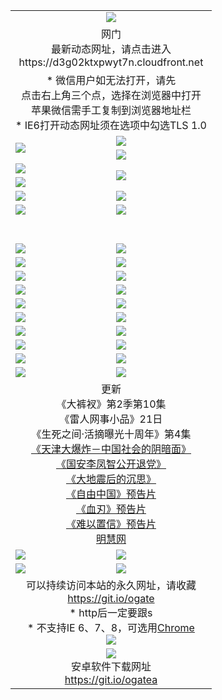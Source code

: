 ﻿<table>
  <tr></tr>
  <tr><td colspan=2 align=center><img src="https://cloud.githubusercontent.com/assets/11880933/13434984/f430fae2-e012-11e5-814f-c2df1e82b247.jpg" /></td></tr>
  <tr><td colspan=2 align=center>网门<br>最新动态网址，请点击进入
<br>https://d3g02ktxpwyt7n.cloudfront.net
    </td>
  </tr>
  <tr>
    <td colspan=2 align=center>* 微信用户如无法打开，请先<br>点击右上角三个点，选择在浏览器中打开<br>苹果微信需手工复制到浏览器地址栏
    <br>* IE6打开动态网址须在选项中勾选TLS 1.0</td>
  </tr>
  <tr>
    <td rowspan=2><a href="https://d3g02ktxpwyt7n.cloudfront.net/ogUP.aspx?name=11DKC.mp4&list=11DKC" target="_blank"><img src="https://d3g02ktxpwyt7n.cloudfront.net/Up/11DKC1.jpg" /></a></td> 
    <td><div><a href="https://d3g02ktxpwyt7n.cloudfront.net/ogUP.aspx?name=LRWS.mp4&list=LRWS" target="_blank"><img src="https://d3g02ktxpwyt7n.cloudfront.net/Up/LRWS.jpg" /></a></td>
   </tr>
  <tr>
    <td><a href="https://d3g02ktxpwyt7n.cloudfront.net/ogNiceVedio.aspx" target="_blank"><img src="https://d3g02ktxpwyt7n.cloudfront.net/Up/11TGKDY.jpg" /></a></td>
  </tr>
  <tr>
    <td><a href="https://d3g02ktxpwyt7n.cloudfront.net/ogUP.aspx?name=JQR.mp4&count=2" target="_blank"><img src="https://d3g02ktxpwyt7n.cloudfront.net/Up/JQR.jpg" /></a></td>   
    <td rowspan=2><a href="https://d3g02ktxpwyt7n.cloudfront.net/ogUP.aspx?name=JP.mp4&count=9" target="_blank"><img src="https://d3g02ktxpwyt7n.cloudfront.net/Up/JP.jpg" /></td>
  </tr>
  <tr>
    <td><a href="https://d3g02ktxpwyt7n.cloudfront.net/ogUP.aspx?name=WH.mp4" target="_blank"><img src="https://d3g02ktxpwyt7n.cloudfront.net/Up/WH.jpg" /></a></td>
  </tr>
  <tr>
    <td><a href="https://d3g02ktxpwyt7n.cloudfront.net/ogUP.aspx?name=SSZJ.mp4&list=SSZJ" target="_blank"><img src="https://d3g02ktxpwyt7n.cloudfront.net/Up/SSZJ.jpg" /></a></td>
    <td><a href="https://d3g02ktxpwyt7n.cloudfront.net/ogUP.aspx?name=1XQK.mp4&count=13" target="_blank"><img src="https://d3g02ktxpwyt7n.cloudfront.net/Up/1XQK.jpg" /></a</td>
  </tr>
  <tr>
    <td><a href="https://d3g02ktxpwyt7n.cloudfront.net/ogUP.aspx?name=ZY.mp4&count=2015|16" target="_blank"><img src="https://d3g02ktxpwyt7n.cloudfront.net/Up/ZY.jpg" /></a</td>
    <td><a href="https://d3g02ktxpwyt7n.cloudfront.net/ogUP.aspx?name=XTFY.mp4&count=B|2,A|24" target="_blank"><img src="https://d3g02ktxpwyt7n.cloudfront.net/Up/XTFY.jpg" /></a></td>
  </tr>
  <tr height="40">
  </tr>
  <tr>
    <td><a href="https://d3g02ktxpwyt7n.cloudfront.net/ogUP.aspx?name=4SQQ.mp4&list=4SQQ" target="_blank"><img src="https://d3g02ktxpwyt7n.cloudfront.net/Up/4SQQ0.jpg"/></a></td>
    <td><a href="https://d3g02ktxpwyt7n.cloudfront.net/ogUP.aspx?name=4SHQ.mp4&list=4SHQ" target="_blank"><img src="https://d3g02ktxpwyt7n.cloudfront.net/Up/4SHQ0.jpg"/></a></td>
  </tr>
  <tr>
    <td><a href="https://d3g02ktxpwyt7n.cloudfront.net/ogUP.aspx?name=4SZG.mp4&list=4SZG" target="_blank"><img src="https://d3g02ktxpwyt7n.cloudfront.net/Up/4SZG0.jpg"/></a></td>
    <td><a href="https://d3g02ktxpwyt7n.cloudfront.net/ogUP.aspx?name=4SDJ.mp4&list=4SDJ" target="_blank"><img src="https://d3g02ktxpwyt7n.cloudfront.net/Up/4SDJ0.jpg"/></a></td>
  </tr>
  <tr>
    <td><a href="https://d3g02ktxpwyt7n.cloudfront.net/ogUP.aspx?name=4SGX.mp4&list=4SGX" target="_blank"><img src="https://d3g02ktxpwyt7n.cloudfront.net/Up/4SGX0.jpg"/></a></td>
    <td><a href="https://d3g02ktxpwyt7n.cloudfront.net/ogUP.aspx?name=4SHD.mp4&list=4SHD" target="_blank"><img src="https://d3g02ktxpwyt7n.cloudfront.net/Up/4SHD0.jpg"/></a></td>
  </tr>
  <tr>
    <td><a href="https://d3g02ktxpwyt7n.cloudfront.net/ogUP.aspx?name=4CTX.mp4&list=4CTX" target="_blank"><img src="https://d3g02ktxpwyt7n.cloudfront.net/Up/4CTX0.jpg"/></a></td>
    <td><a href="https://d3g02ktxpwyt7n.cloudfront.net/ogUP.aspx?name=4CWZ.mp4&list=4CWZ" target="_blank"><img src="https://d3g02ktxpwyt7n.cloudfront.net/Up/4CWZ0.jpg"/></a></td>
  </tr>
  <tr>
    <td><a href="https://d3g02ktxpwyt7n.cloudfront.net/onUP.aspx?name=https://d25hxnyejux8es.cloudfront.net/" target="_blank"><img src="https://d3g02ktxpwyt7n.cloudfront.net/Up/0DTW.jpg"/></a></td>
    <td><a href="https://d3g02ktxpwyt7n.cloudfront.net/onUP.aspx?name=https://d240ns8up8earz.cloudfront.net/acenter/" target="_blank"><img src="https://d3g02ktxpwyt7n.cloudfront.net/Up/0TDW.jpg" /></a></td>
  </tr>
  <tr>
    <td><a href="https://d3g02ktxpwyt7n.cloudfront.net/onUP.aspx?name=https://d4508d6vomz2p.cloudfront.net/gb/nsc413.htm" target="_blank"><img src="https://d3g02ktxpwyt7n.cloudfront.net/Up/0DJY.jpg" /></a></td>
    <td><a href="https://d3g02ktxpwyt7n.cloudfront.net/onUP.aspx?name=https://d3bxwq7vzudb5l.cloudfront.net/xtr/gb/prog204.html" target="_blank"><img src="https://d3g02ktxpwyt7n.cloudfront.net/Up/0XTR.jpg" /></a></td>
  </tr>
  <tr>
    <td><a href="https://d3g02ktxpwyt7n.cloudfront.net/onUP.aspx?name=https://d3aj00iefsmfgc.cloudfront.net/" target="_blank"><img src="https://d3g02ktxpwyt7n.cloudfront.net/Up/0MHW.jpg" /></a></td>
    <td><a href="https://d3g02ktxpwyt7n.cloudfront.net/onUP.aspx?name=https://d1sbg9daat0zu5.cloudfront.net/" target="_blank"><img src="https://d3g02ktxpwyt7n.cloudfront.net/Up/0ZJW.jpg" /></a></td>
  </tr>
  <tr>
    <td><a href="https://d3g02ktxpwyt7n.cloudfront.net/ogUP.aspx?name=0FG.zip" target="_blank"><img src="https://d3g02ktxpwyt7n.cloudfront.net/Up/0FG.jpg" /></a></td>
    <td><a href="https://d3g02ktxpwyt7n.cloudfront.net/ogUP.aspx?name=0FGA.apk" target="_blank"><img src="https://d3g02ktxpwyt7n.cloudfront.net/Up/0FGA.jpg" /></a></td>
  </tr>
  <tr>
    <td><a href="https://d3g02ktxpwyt7n.cloudfront.net/ogUP.aspx?name=0U.zip" target="_blank"><img src="https://d3g02ktxpwyt7n.cloudfront.net/Up/0U.jpg" /></a></td>
    <td><a href="https://d3g02ktxpwyt7n.cloudfront.net/ogUP.aspx?name=0UA.apk" target="_blank"><img src="https://d3g02ktxpwyt7n.cloudfront.net/Up/0UA.jpg" /></a></td>
  </tr>
  <tr>
    <td><a href="https://d3g02ktxpwyt7n.cloudfront.net/ogUP.aspx?name=0iPPOTV.zip" target="_blank"><img src="https://d3g02ktxpwyt7n.cloudfront.net/Up/0iPPOTV.jpg" /></a></td>
    <td><a href="https://d3g02ktxpwyt7n.cloudfront.net/ogUP.aspx?name=0iNTD.apk" target="_blank"><img src="https://d3g02ktxpwyt7n.cloudfront.net/Up/0iNTD.jpg" /></a></td>
  </tr>
  <tr>
    <td colspan=2 align=center>更新<br>
      《大裤衩》第2季第10集<br>
      《雷人网事小品》21日<br>
      《生死之间·活摘曝光十周年》第4集</a><br>
      <a href="https://d3g02ktxpwyt7n.cloudfront.net/ogUP.aspx?name=4TJDBZ.mp4" target="_blank">《天津大爆炸－中国社会的阴暗面》</a><br>
      <a href="https://d3g02ktxpwyt7n.cloudfront.net/ogUP.aspx?name=4LFZ.mp4" target="_blank">《国安李凤智公开退党》</a><br>
      <a href="https://d3g02ktxpwyt7n.cloudfront.net/ogUP.aspx?name=4DDZHDCS.mp4" target="_blank">《大地震后的沉思》</a><br>
      <a href="https://d3g02ktxpwyt7n.cloudfront.net/ogUP.aspx?name=11ZYZG0.mp4" target="_blank">《自由中国》预告片</a><br>
      <a href="https://d3g02ktxpwyt7n.cloudfront.net/ogUP.aspx?name=11XR.mp4" target="_blank">《血刃》预告片</a><br>
      <a href="https://d3g02ktxpwyt7n.cloudfront.net/ogUP.aspx?name=11NYZX.mp4&count=2" target="_blank">《难以置信》预告片</a><br>
      <a href="https://d3g02ktxpwyt7n.cloudfront.net/onUP.aspx?name=https://www.minghui.org/" target="_blank">明慧网</a></td>
    </td>
  </tr>
  <tr>
    <td><a href="https://d3g02ktxpwyt7n.cloudfront.net/ogNice.aspx" target="_blank"><img src="https://cloud.githubusercontent.com/assets/11880933/13720378/f84bb392-e841-11e5-8739-815049dd6ff8.jpg" /></a></td>
    <td><a href="https://d3g02ktxpwyt7n.cloudfront.net/onCO.aspx?ob=600事物&op=增删改&args=WH1~%23类型6新闻%7c%23类型6评论&mode=" target="_blank"><img src="https://cloud.githubusercontent.com/assets/11880933/13720380/04d76a16-e842-11e5-8833-e627daa88802.jpg" /></a></td> 
  </tr>
  <tr>
    <td><a href="https://d3g02ktxpwyt7n.cloudfront.net/ogDY.aspx" target="_blank"><img src="https://cloud.githubusercontent.com/assets/11880933/13720384/11817090-e842-11e5-9571-7dc2f1af9f42.jpg" /></a></td>
    <td><a href="https://d3g02ktxpwyt7n.cloudfront.net/ogST.aspx" target="_blank"><img src="https://cloud.githubusercontent.com/assets/11880933/13720385/1467ea3c-e842-11e5-86df-c96c9a556aaf.jpg" /></a></td> 
  </tr>
  <!--tr>
    <td colspan=2 align=center>
      <微信可扫描以下临时二维码<br/>https://bit.ly/1mBQHW8<br/><a href="https://d3g02ktxpwyt7n.cloudfront.net/Up/0WMGDL3.png" target="_blank"><img src="https://d3g02ktxpwyt7n.cloudfront.net/Up/0WMGD3.png"/></a>
  </tr-->
  <tr>
    <td colspan=2 align=center>可以持续访问本站的永久网址，请收藏<br/><a href="https://git.io/ogate" target="_blank">https://git.io/ogate</a><br/>* http后一定要跟s<br/>* 不支持IE 6、7、8，可选用<a href="http://www.odisk.org/Upload/0ChromePortable.zip">Chrome</a><br/><a href="https://d3g02ktxpwyt7n.cloudfront.net/Up/0WMGDL2.png" target="_blank"><img src="https://d3g02ktxpwyt7n.cloudfront.net/Up/0WMGD2.png"/></a></td>
  </tr>
  <tr>
    <td colspan=2 align=center><a href="https://d3g02ktxpwyt7n.cloudfront.net/ogUP.aspx?name=0oGate.apk" target="_blank"><img src="https://cloud.githubusercontent.com/assets/11880933/13720399/75e143ee-e842-11e5-9f0a-1421f423c80f.jpg" /></a><br>安卓软件下载网址<br><a href="https://git.io/ogatea">https://git.io/ogatea</a></td>
  </tr>
  <!--tr>
    <td colspan=2 align=center>可能失效的动态网址
    </td>
  </tr-->
</table>
